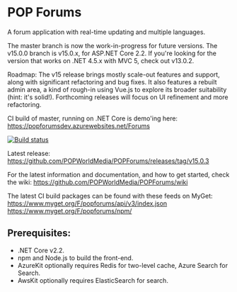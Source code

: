 POP Forums
=========

A forum application with real-time updating and multiple languages.

The master branch is now the work-in-progress for future versions. The v15.0.0 branch is v15.0.x, for ASP.NET Core 2.2. If you're looking for the version that works on .NET 4.5.x with MVC 5, check out v13.0.2.

Roadmap:
The v15 release brings mostly scale-out features and support, along with significant refactoring and bug fixes. It also features a rebuilt admin area, a kind of rough-in using Vue.js to explore its broader suitability (hint: it's solid!). Forthcoming releases will focus on UI refinement and more refactoring.

CI build of master, running on .NET Core is demo'ing here:
https://popforumsdev.azurewebsites.net/Forums

[![Build status](https://popw.visualstudio.com/POP%20Forums/_apis/build/status/popforumsdev)](https://popw.visualstudio.com/POP%20Forums/_build/latest?definitionId=2)

Latest release:
https://github.com/POPWorldMedia/POPForums/releases/tag/v15.0.3

For the latest information and documentation, and how to get started, check the wiki:
https://github.com/POPWorldMedia/POPForums/wiki

The latest CI build packages can be found with these feeds on MyGet:
https://www.myget.org/F/popforums/api/v3/index.json
https://www.myget.org/F/popforums/npm/

## Prerequisites:
* .NET Core v2.2.
* npm and Node.js to build the front-end.
* AzureKit optionally requires Redis for two-level cache, Azure Search for Search.
* AwsKit optionally requires ElasticSearch for search.
